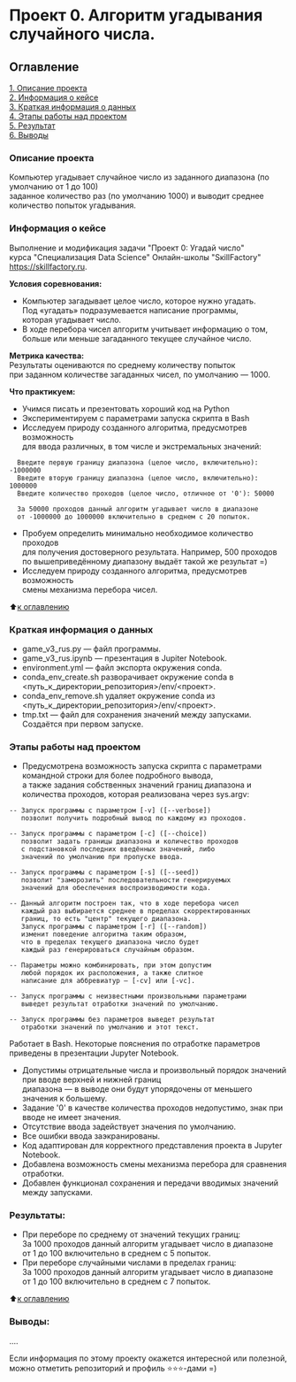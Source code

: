 # Проект 0. Алгоритм угадывания случайного числа.

## Оглавление  
[1. Описание проекта](README.md#описание-проекта)  
[2. Информация о кейсе](README.md#информация-о-кейсе)  
[3. Краткая информация о данных](README.md#краткая-информация-о-данных)  
[4. Этапы работы над проектом](README.md#этапы-работы-над-проектом)  
[5. Результат](README.md#результаты)    
[6. Выводы](README.md#выводы) 

### Описание проекта    
 Компьютер угадывает случайное число из заданного диапазона (по умолчанию от 1 до 100)  
 заданное количество раз (по умолчанию 1000) и выводит среднее количество попыток угадывания.  


### Информация о кейсе   
Выполнение и модификация задачи "Проект 0: Угадай число"  
курса "Специализация Data Science" Онлайн-школы "SкillFactory"  
https://skillfactory.ru.

**Условия соревнования:**
- Компьютер загадывает целое число, которое нужно угадать.  
Под «угадать» подразумевается написание программы,  
которая угадывает число.
- В ходе перебора чисел алгоритм учитывает информацию о том,  
больше или меньше загаданного текущее случайное число.

**Метрика качества:**     
Результаты оцениваются по среднему количеству попыток  
при заданном количестве загаданных чисел, по умолчанию — 1000.

**Что практикуем:**     
- Учимся писать и презентовать хороший код на Python
- Экспериментируем с параметрами запуска скрипта в Bash
- Исследуем природу созданного алгоритма, предусмотрев возможность  
для ввода различных, в том числе и экстремальных значений:
```
  Введите первую границу диапазона (целое число, включительно): -1000000
  Введите вторую границу диапазона (целое число, включительно): 1000000
  Введите количество проходов (целое число, отличное от '0'): 50000

  За 50000 проходов данный алгоритм угадывает число в диапазоне
  от -1000000 до 1000000 включительно в среднем с 20 попыток.
  ```
- Пробуем определить минимально необходимое количество проходов  
для получения достоверного результата. Например, 500 проходов  
по вышеприведённому диапазону выдаёт такой же результат =)  
- Исследуем природу созданного алгоритма, предусмотрев возможность  
смены механизма перебора чисел.

:arrow_up:[к оглавлению](README.md#оглавление)


### Краткая информация о данных
- game_v3_rus.py — файл программы.
- game_v3_rus.ipynb — презентация в Jupiter Notebook.
- environment.yml — файл экспорта окружения conda.
- conda_env_create.sh разворачивает окружение conda в <путь_к_директории_репозитория>/env/<проект>.
- conda_env_remove.sh удаляет окружение conda из <путь_к_директории_репозитория>/env/<проект>.
- tmp.txt — файл для сохранения значений между запусками. Создаётся при первом запуске.


### Этапы работы над проектом  
- Предусмотрена возможность запуска скрипта с параметрами командной строки для более подробного вывода,  
а также задания собственных значений границ диапазона и количества проходов, которая реализована через sys.argv:    
```
-- Запуск программы с параметром [-v] ([--verbose])
   позволит получить подробный вывод по каждому из проходов.

-- Запуск программы с параметром [-с] ([--choice])
   позволит задать границы диапазона и количество проходов
   с подстановкой последних введённых значений, либо
   значений по умолчанию при пропуске ввода.

-- Запуск программы с параметром [-s] ([--seed])
   позволит "заморозить" последовательности генерируемых
   значений для обеспечения воспроизводимости кода.

-- Данный алгоритм построен так, что в ходе перебора чисел
   каждый раз выбирается среднее в пределах скорректированных
   границ, то есть "центр" текущего диапазона.
   Запуск программы с параметром [-r] ([--random])
   изменит поведение алгоритма таким образом,
   что в пределах текущего диапазона число будет
   каждый раз генерироваться случайным образом.

-- Параметры можно комбинировать, при этом допустим
   любой порядок их расположения, а также слитное
   написание для аббревиатур — [-cv] или [-vc].

-- Запуск программы с неизвестными произвольными параметрами
   выведет результат отработки значений по умолчанию.

-- Запуск программы без параметров выведет результат
   отработки значений по умолчанию и этот текст.
```
Работает в Bash. Некоторые пояснения по отработке параметров приведены в презентации Jupyter Notebook.
- Допустимы отрицательные числа и произвольный порядок значений при вводе верхней и нижней границ  
диапазона — в выводе они будут упорядочены от меньшего значения к большему.
- Задание '0' в качестве количества проходов недопустимо, знак при вводе не имеет значения.
- Отсутствие ввода задействует значения по умолчанию.
- Все ошибки ввода заэкранированы.
- Код адаптирован для корректного представления проекта в Jupyter Notebook.
- Добавлена возможность смены механизма перебора для сравнения отработки.
- Добавлен функционал сохранения и передачи вводимых значений между запусками. 


### Результаты:  
- При переборе по среднему от значений текущих границ:  
За 1000 проходов данный алгоритм угадывает число в диапазоне  
от 1 до 100 включительно в среднем с 5 попыток.  
- При переборе случайными числами в пределах границ:  
За 1000 проходов данный алгоритм угадывает число в диапазоне  
от 1 до 100 включительно в среднем с 7 попыток.  

:arrow_up:[к оглавлению](README.md#оглавление)


### Выводы:  
....  



Если информация по этому проекту окажется интересной или полезной, можно отметить репозиторий и профиль ⭐️⭐️⭐️-дами =)
